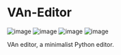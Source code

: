 # VAn-Editor
![image](https://img.shields.io/badge/Windows-tool-blue)
![image](https://img.shields.io/badge/Windows-vAlerian-gree)
![image](https://img.shields.io/badge/Linux-vAlerian-gree)
![image](https://img.shields.io/badge/MacOS-vAlerian-gree)

VAn editor, a minimalist Python editor.

